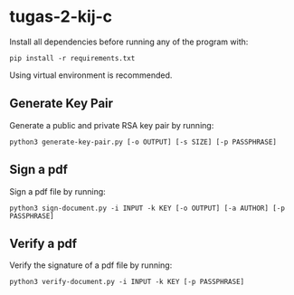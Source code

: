 # tugas-2-kij-c

Install all dependencies before running any of the program with:

```
pip install -r requirements.txt
```

Using virtual environment is recommended.

## Generate Key Pair

Generate a public and private RSA key pair by running:

```
python3 generate-key-pair.py [-o OUTPUT] [-s SIZE] [-p PASSPHRASE]
```

## Sign a pdf

Sign a pdf file by running:

```
python3 sign-document.py -i INPUT -k KEY [-o OUTPUT] [-a AUTHOR] [-p PASSPHRASE]
```

## Verify a pdf

Verify the signature of a pdf file by running:

```
python3 verify-document.py -i INPUT -k KEY [-p PASSPHRASE]
```
